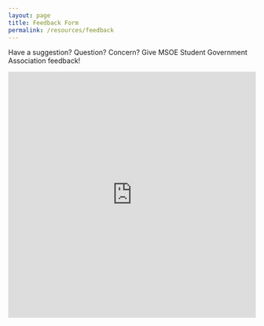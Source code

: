```yaml
---
layout: page
title: Feedback Form
permalink: /resources/feedback
---
```


Have a suggestion? Question? Concern? Give MSOE Student Government Association feedback!<!--end_excerpt-->

<iframe width='100%' height='500px' src='https://msoe.qualtrics.com/jfe/form/SV_72tE8YAEtvFlytM' style='border:0'></iframe>
